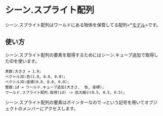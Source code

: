 # シーン.スプライト配列

シーン.スプライト配列はワールドにある物体を保管してる配列<*[モデル](/lib/3d/model/index)>です。

## 使い方

シーン.スプライト配列の要素を取得するためにはシーン.キューブ追加で取得したIDを使います。

```
実数:大きさ = 1.0;
ベクトル3D:色(1.0, 0.0, 0.0); 
ベクトル3D:座標(0.0, 0.0, 0.0);
整数:id = ワールド.キューブ追加(大きさ,  色, 座標);
ワールド.スプライト配列.取得(id) -> 拡大縮小(0.5, 0.5, 0.5);
```

シーン.スプライト配列の要素はポインターなので`->`という記号を用いてオブジェクトのメンバーにアクセスします。